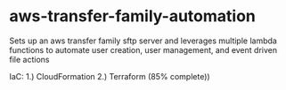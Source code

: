 # aws-transfer-family-automation
Sets up an aws transfer family sftp server and leverages multiple lambda functions to automate user creation, user management, and event driven file actions

IaC:
  1.) CloudFormation
  2.) Terraform (85% complete))
